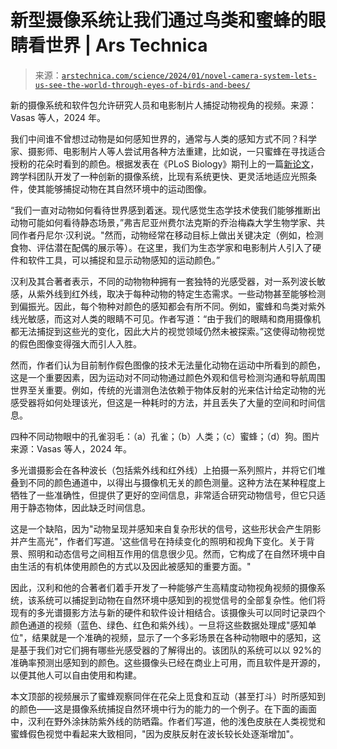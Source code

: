 <!--yml

分类：未分类

日期：2024 年 05 月 27 日 15:11:48

-->

# 新型摄像系统让我们通过鸟类和蜜蜂的眼睛看世界 | Ars Technica

> 来源：[`arstechnica.com/science/2024/01/novel-camera-system-lets-us-see-the-world-through-eyes-of-birds-and-bees/`](https://arstechnica.com/science/2024/01/novel-camera-system-lets-us-see-the-world-through-eyes-of-birds-and-bees/)

新的摄像系统和软件包允许研究人员和电影制片人捕捉动物视角的视频。来源：Vasas 等人，2024 年。

我们中间谁不曾想过动物是如何感知世界的，通常与人类的感知方式不同？科学家、摄影师、电影制片人等人尝试用各种方法重建，比如说，一只蜜蜂在寻找适合授粉的花朵时看到的颜色。根据发表在《PLoS Biology》期刊上的一篇[新论文](http://journals.plos.org/plosbiology/article?id=10.1371/journal.pbio.3002444)，跨学科团队开发了一种创新的摄像系统，比现有系统更快、更灵活地适应光照条件，使其能够捕捉动物在其自然环境中的运动图像。

“我们一直对动物如何看待世界感到着迷。现代感觉生态学技术使我们能够推断出动物可能如何看待静态场景，”弗吉尼亚州费尔法克斯的乔治梅森大学生物学家、共同作者丹尼尔·汉利说。"然而，动物经常在移动目标上做出关键决定（例如，检测食物、评估潜在配偶的展示等）。在这里，我们为生态学家和电影制片人引入了硬件和软件工具，可以捕捉和显示动物感知的运动颜色。”

汉利及其合著者表示，不同的动物物种拥有一套独特的光感受器，对一系列波长敏感，从紫外线到红外线，取决于每种动物的特定生态需求。一些动物甚至能够检测到偏振光。因此，每个物种对颜色的感知都会有所不同。例如，蜜蜂和鸟类对紫外线光敏感，而这对人类的眼睛不可见。作者写道：“由于我们的眼睛和商用摄像机都无法捕捉到这些光的变化，因此大片的视觉领域仍然未被探索。”这使得动物视觉的假色图像变得强大而引人入胜。

然而，作者们认为目前制作假色图像的技术无法量化动物在运动中所看到的颜色，这是一个重要因素，因为运动对不同动物通过颜色外观和信号检测沟通和导航周围世界至关重要。例如，传统的光谱测色法依赖于物体反射的光来估计给定动物的光感受器将如何处理该光，但这是一种耗时的方法，并且丢失了大量的空间和时间信息。

四种不同动物眼中的孔雀羽毛：（a）孔雀；（b）人类；（c）蜜蜂；（d）狗。图片来源：Vasas 等人，2024 年。

多光谱摄影会在各种波长（包括紫外线和红外线）上拍摄一系列照片，并将它们堆叠到不同的颜色通道中，以得出与摄像机无关的颜色测量。这种方法在某种程度上牺牲了一些准确性，但提供了更好的空间信息，非常适合研究动物信号，但它只适用于静态物体，因此缺乏时间信息。

这是一个缺陷，因为"动物呈现并感知来自复杂形状的信号，这些形状会产生阴影并产生高光"，作者们写道。'这些信号在持续变化的照明和视角下变化。关于背景、照明和动态信号之间相互作用的信息很少见。然而，它构成了在自然环境中自由生活的有机体使用颜色的方式以及因此被感知的重要方面。"

因此，汉利和他的合著者们着手开发了一种能够产生高精度动物视角视频的摄像系统，该系统可以捕捉到动物在自然环境中感知到的视觉信号的全部复杂性。他们将现有的多光谱摄影方法与新的硬件和软件设计相结合。该摄像头可以同时记录四个颜色通道的视频（蓝色、绿色、红色和紫外线）。一旦将这些数据处理成"感知单位"，结果就是一个准确的视频，显示了一个多彩场景在各种动物眼中的感知，这是基于我们对它们拥有哪些光感受器的了解得出的。该团队的系统可以以 92%的准确率预测出感知到的颜色。这些摄像头已经在商业上可用，而且软件是开源的，以便其他人可以自由使用和构建。

本文顶部的视频展示了蜜蜂观察同伴在花朵上觅食和互动（甚至打斗）时所感知到的颜色——这是摄像系统捕捉自然环境中行为的能力的一个例子。在下面的画面中，汉利在野外涂抹防紫外线的防晒霜。作者们写道，他的浅色皮肤在人类视觉和蜜蜂假色视觉中看起来大致相同，"因为皮肤反射在波长较长处逐渐增加"。
